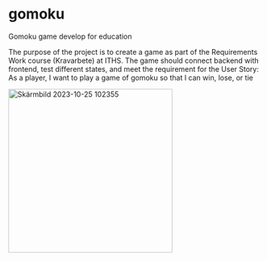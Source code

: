# gomoku
Gomoku game develop for education

The purpose of the project is to create a game as part of the Requirements Work course (Kravarbete) at ITHS. 
The game should connect backend with frontend, test different states, and meet the requirement for the User Story: As a player, I want to play a game of gomoku so that I can win, lose, or tie


<img width="325" alt="Skärmbild 2023-10-25 102355" src="https://github.com/chrillah/gomoku/assets/112473099/934d2975-8f2b-4c31-877a-d64e8b136a18">

